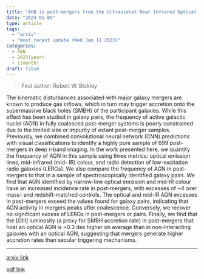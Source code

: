```yaml
---
title: "AGN in post-mergers from the Ultraviolet Near Infrared Optical Northern Survey"
date: "2023-01-09"
type: article
tags:
  - "arxiv"
  - "most recent update (Wed Jan 11 2023)"
categories:
  - AGN
  - 2023(year)
  - 1(month)
draft: false
---
```


> First author: Robert W. Bickley

 The kinematic disturbances associated with major galaxy mergers are known to
produce gas inflows, which in turn may trigger accretion onto the supermassive
black holes (SMBH) of the participant galaxies. While this effect has been
studied in galaxy pairs, the frequency of active galactic nuclei (AGN) in fully
coalesced post-merger systems is poorly constrained due to the limited size or
impurity of extant post-merger samples. Previously, we combined convolutional
neural network (CNN) predictions with visual classifications to identify a
highly pure sample of 699 post-mergers in deep r-band imaging. In the work
presented here, we quantify the frequency of AGN in this sample using three
metrics: optical emission lines, mid-infrared (mid- IR) colour, and radio
detection of low-excitation radio galaxies (LERGs). We also compare the
frequency of AGN in post-mergers to that in a sample of spectroscopically
identified galaxy pairs. We find that AGN identified by narrow-line optical
emission and mid-IR colour have an increased incidence rate in post-mergers,
with excesses of ~4 over mass- and redshift-matched controls. The optical and
mid-IR AGN excesses in post-mergers exceed the values found for galaxy pairs,
indicating that AGN activity in mergers peaks after coalescence. Conversely, we
recover no significant excess of LERGs in post-mergers or pairs. Finally, we
find that the [OIII] luminosity (a proxy for SMBH accretion rate) in
post-mergers that host an optical AGN is ~0.3 dex higher on average than in
non-interacting galaxies with an optical AGN, suggesting that mergers generate
higher accretion rates than secular triggering mechanisms.

---
[arxiv link](http://arxiv.org/abs/2301.03681v1)

[pdf link](http://arxiv.org/pdf/2301.03681v1)